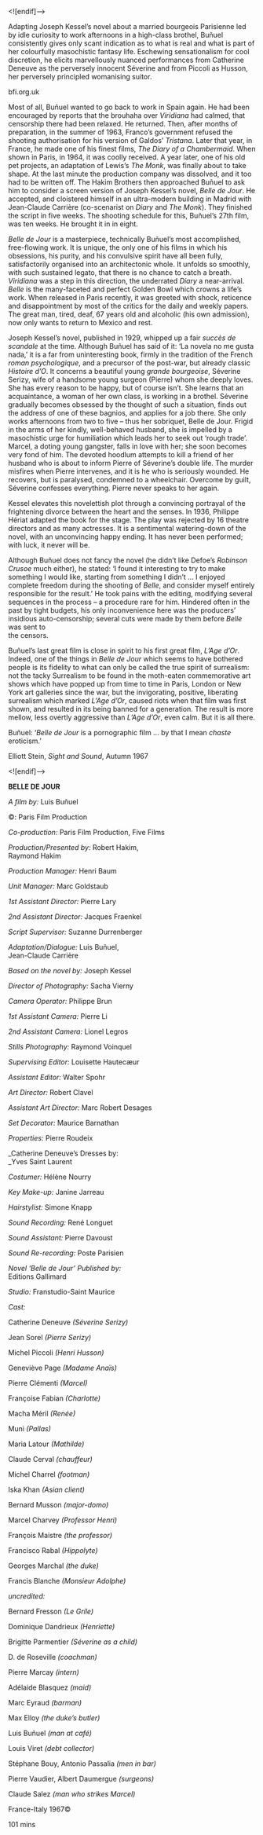 <![endif]-->

Adapting Joseph Kessel’s novel about a married bourgeois Parisienne led by idle curiosity to work afternoons in a high-class brothel, Buñuel consistently gives only scant indication as to what is real and what is part of her colourfully masochistic fantasy life. Eschewing sensationalism for cool discretion, he elicits marvellously nuanced performances from Catherine Deneuve as the perversely innocent Séverine and from Piccoli as Husson, her perversely principled womanising suitor.

bfi.org.uk

Most of all, Buñuel wanted to go back to work in Spain again. He had been encouraged by reports that the brouhaha over _Viridiana_ had calmed, that censorship there had been relaxed. He returned. Then, after months of preparation, in the summer of 1963, Franco’s government refused the shooting authorisation for his version of Galdos’ _Tristana_. Later that year, in France, he made one of his finest films, _The Diary of a Chambermaid_. When shown in Paris, in 1964, it was coolly received. A year later, one of his old pet projects, an adaptation of Lewis’s _The Monk_, was finally about to take shape. At the last minute the production company was dissolved, and it too had to be written off. The Hakim Brothers then approached Buñuel to ask him to consider a screen version of Joseph Kessel’s novel, _Belle de Jour_. He accepted, and cloistered himself in an ultra-modern building in Madrid with Jean-Claude Carrière (co-scenarist on _Diary_ and _The Monk_). They finished the script in five weeks. The shooting schedule for this, Buñuel’s 27th film, was ten weeks. He brought it in in eight.

_Belle de Jour_ is a masterpiece, technically Buñuel’s most accomplished, free-flowing work. It is unique, the only one of his films in which his obsessions, his purity, and his convulsive spirit have all been fully, satisfactorily organised into an architectonic whole. It unfolds so smoothly, with such sustained legato, that there is no chance to catch a breath. _Viridiana_ was a step in this direction, the underrated _Diary_ a near-arrival. _Belle_ is the many-faceted and perfect Golden Bowl which crowns a life’s work. When released in Paris recently, it was greeted with shock, reticence and disappointment by most of the critics for the daily and weekly papers. The great man, tired, deaf, 67 years old and alcoholic (his own admission), now only wants to return to Mexico and rest.

Joseph Kessel’s novel, published in 1929, whipped up a fair _succès de scandale_ at the time. Although Buñuel has said of it: ‘La novela no me gusta nada,’ it is a far from uninteresting book, firmly in the tradition of the French _roman psychologique_, and a precursor of the post-war, but already classic _Histoire d’O_. It concerns a beautiful young _grande bourgeoise_, Séverine Serizy, wife of a handsome young surgeon (Pierre) whom she deeply loves. She has every reason to be happy, but of course isn’t. She learns that an acquaintance, a woman of her own class, is working in a brothel. Séverine gradually becomes obsessed by the thought of such a situation, finds out the address of one of these bagnios, and applies for a job there. She only works afternoons from two to five – thus her sobriquet, Belle de Jour. Frigid in the arms of her kindly, well-behaved husband, she is impelled by a masochistic urge for humiliation which leads her to seek out ‘rough trade’. Marcel, a doting young gangster, falls in love with her; she soon becomes very fond of him. The devoted hoodlum attempts to kill a friend of her husband who is about to inform Pierre of Séverine’s double life. The murder misfires when Pierre intervenes, and it is he who is seriously wounded. He recovers, but is paralysed, condemned to a wheelchair. Overcome by guilt, Séverine confesses everything. Pierre never speaks to her again.

Kessel elevates this novelettish plot through a convincing portrayal of the frightening divorce between the heart and the senses. In 1936, Philippe Hériat adapted the book for the stage. The play was rejected by 16 theatre directors and as many actresses. It is a sentimental watering-down of the novel, with an unconvincing happy ending. It has never been performed; with luck, it never will be.

Although Buñuel does not fancy the novel (he didn’t like Defoe’s _Robinson Crusoe_ much either), he stated: ‘I found it interesting to try to make something I would like, starting from something I didn’t ... I enjoyed complete freedom during the shooting of _Belle_, and consider myself entirely responsible for the result.’ He took pains with the editing, modifying several sequences in the process – a procedure rare for him. Hindered often in the past by tight budgets, his only inconvenience here was the producers’ insidious auto-censorship; several cuts were made by them before _Belle_ was sent to  
the censors.

Buñuel’s last great film is close in spirit to his first great film, _L’Age d’Or_. Indeed, one of the things in _Belle de Jour_ which seems to have bothered people is its fidelity to what can only be called the true spirit of surrealism: not the tacky Surrealism to be found in the moth-eaten commemorative art shows which have popped up from time to time in Paris, London or New York art galleries since the war, but the invigorating, positive, liberating surrealism which marked _L’Age d’Or_, caused riots when that film was first shown, and resulted in its being banned for a generation. The result is more mellow, less overtly aggressive than _L’Age d’Or_, even calm. But it is all there.

Buñuel: ‘_Belle de Jour_ is a pornographic film ... by that I mean _chaste_ eroticism.’

Elliott Stein, _Sight and Sound_, Autumn 1967

<![endif]-->

**BELLE DE JOUR**

_A film by:_ Luis Buñuel

©: Paris Film Production

_Co-production:_ Paris Film Production, Five Films

_Production/Presented by:_ Robert Hakim,  
Raymond Hakim

_Production Manager:_ Henri Baum

_Unit Manager:_ Marc Goldstaub

_1st Assistant Director:_ Pierre Lary

_2nd Assistant Director:_ Jacques Fraenkel

_Script Supervisor:_ Suzanne Durrenberger

_Adaptation/Dialogue:_ Luis Buñuel,  
Jean-Claude Carrière

_Based on the novel by:_ Joseph Kessel

_Director of Photography:_ Sacha Vierny

_Camera Operator:_ Philippe Brun

_1st Assistant Camera:_ Pierre Li

_2nd Assistant Camera:_ Lionel Legros

_Stills Photography:_ Raymond Voinquel

_Supervising Editor:_ Louisette Hautecæur

_Assistant Editor:_ Walter Spohr

_Art Director:_ Robert Clavel

_Assistant Art Director:_ Marc Robert Desages

_Set Decorator:_ Maurice Barnathan

_Properties:_ Pierre Roudeix

_Catherine Deneuve’s Dresses by:  
_Yves Saint Laurent

_Costumer:_ Hélène Nourry

_Key Make-up:_ Janine Jarreau

_Hairstylist:_ Simone Knapp

_Sound Recording:_ René Longuet

_Sound Assistant:_ Pierre Davoust

_Sound Re-recording:_ Poste Parisien

_Novel ‘Belle de Jour’ Published by:_  
Editions Gallimard

_Studio:_ Franstudio-Saint Maurice

_Cast:_

Catherine Deneuve _(Séverine Serizy)_

Jean Sorel _(Pierre Serizy)_

Michel Piccoli _(Henri Husson)_

Geneviève Page _(Madame Anaïs)_

Pierre Clémenti _(Marcel)_

Françoise Fabian _(Charlotte)_

Macha Méril _(Renée)_

Muni _(Pallas)_

Maria Latour _(Mathilde)_

Claude Cerval _(chauffeur)_

Michel Charrel _(footman)_

Iska Khan _(Asian client)_

Bernard Musson _(major-domo)_

Marcel Charvey _(Professor Henri)_

François Maistre _(the professor)_

Francisco Rabal _(Hippolyte)_

Georges Marchal _(the duke)_

Francis Blanche _(Monsieur Adolphe)_

_uncredited:_

Bernard Fresson _(Le Gríle)_

Dominique Dandrieux _(Henriette)_

Brigitte Parmentier _(Séverine as a child)_

D. de Roseville _(coachman)_

Pierre Marcay _(intern)_

Adélaide Blasquez _(maid)_

Marc Eyraud _(barman)_

Max Elloy _(the duke’s butler)_

Luis Buñuel _(man at café)_

Louis Viret _(debt collector)_

Stéphane Bouy, Antonio Passalia _(men in bar)_

Pierre Vaudier, Albert Daumergue _(surgeons)_

Claude Salez _(man who strikes Marcel)_

France-Italy 1967©

101 mins
<!--stackedit_data:
eyJoaXN0b3J5IjpbLTExOTQ2MDI0NTBdfQ==
-->